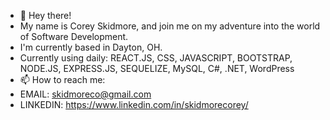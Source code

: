- 👋 Hey there!
- My name is Corey Skidmore, and join me on my adventure into the world of Software Development.
- I'm currently based in Dayton, OH.
- Currently using daily: REACT.JS, CSS, JAVASCRIPT, BOOTSTRAP, NODE.JS, EXPRESS.JS, SEQUELIZE, MySQL, C#, .NET, WordPress
- 📫 How to reach me: 
- EMAIL: skidmoreco@gmail.com
- LINKEDIN: https://www.linkedin.com/in/skidmorecorey/

<!---
skidmoreco/skidmoreco is a ✨ special ✨ repository because its `README.md` (this file) appears on your GitHub profile.
You can click the Preview link to take a look at your changes.
--->
